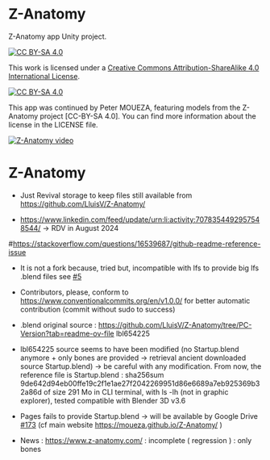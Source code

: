 # Z-Anatomy
Z-Anatomy app Unity project.

[![CC BY-SA 4.0][cc-by-sa-shield]][cc-by-sa]

This work is licensed under a
[Creative Commons Attribution-ShareAlike 4.0 International License][cc-by-sa].

[![CC BY-SA 4.0][cc-by-sa-image]][cc-by-sa]

[cc-by-sa]: http://creativecommons.org/licenses/by-sa/4.0/
[cc-by-sa-image]: https://licensebuttons.net/l/by-sa/4.0/88x31.png
[cc-by-sa-shield]: https://img.shields.io/badge/License-CC%20BY--SA%204.0-lightgrey.svg

This app was continued by Peter MOUEZA, featuring models from the Z-Anatomy project [CC-BY-SA 4.0].
You can find more information about the license in the LICENSE file.

[![Z-Anatomy video](https://img.youtube.com/vi/h6NNGB-_cSY/0.jpg)](https://www.youtube.com/watch?v=h6NNGB-_cSY)

# Z-Anatomy
- Just Revival storage to keep files still available from https://github.com/LluisV/Z-Anatomy/ 

- https://www.linkedin.com/feed/update/urn:li:activity:7078354492957548544/ -> RDV in August 2024

#https://stackoverflow.com/questions/16539687/github-readme-reference-issue
- It is not a fork because, tried but, incompatible with lfs to provide big lfs .blend files see [#5](/../../issues/5)

- Contributors, please, conform to https://www.conventionalcommits.org/en/v1.0.0/ for better automatic contribution (commit without sudo to success)
- .blend original source : https://github.com/LluisV/Z-Anatomy/tree/PC-Version?tab=readme-ov-file lbl654225

- lbl654225 source seems to have been modified (no Startup.blend anymore + only bones are provided -> retrieval ancient downloaded source Startup.blend) -> be careful with any modification. From now, the reference file is  Startup.blend :  sha256sum  9de642d94eb00ffe19c2f1e1ae27f2042269951d86e6689a7eb925369b32a86d  of size 291 Mo in CLI terminal, with ls -lh (not in graphic explorer), tested compatible with Blender 3D v3.6

- Pages fails to provide Startup.blend -> will be available by Google Drive [#173](/../../issues/173) (cf main website
https://moueza.github.io/Z-Anatomy/ )

- News : https://www.z-anatomy.com/ : incomplete ( regression ) : only bones